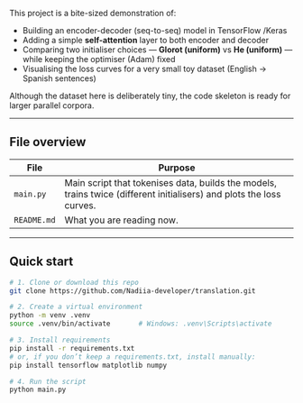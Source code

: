 This project is a bite-sized demonstration of:

* Building an encoder-decoder (seq-to-seq) model in TensorFlow /Keras  
* Adding a simple **self-attention** layer to both encoder and decoder  
* Comparing two initialiser choices — **Glorot (uniform)** vs **He (uniform)** — while keeping the optimiser (Adam) fixed  
* Visualising the loss curves for a very small toy dataset (English → Spanish sentences)

Although the dataset here is deliberately tiny, the code skeleton is ready for larger parallel corpora.

---

## File overview

| File        | Purpose |
|-------------|---------|
| `main.py`   | Main script that tokenises data, builds the models, trains twice (different initialisers) and plots the loss curves. |
| `README.md` | What you are reading now. |

---

## Quick start

```bash
# 1. Clone or download this repo
git clone https://github.com/Nadiia-developer/translation.git

# 2. Сreate a virtual environment
python -m venv .venv
source .venv/bin/activate       # Windows: .venv\Scripts\activate

# 3. Install requirements
pip install -r requirements.txt
# or, if you don’t keep a requirements.txt, install manually:
pip install tensorflow matplotlib numpy

# 4. Run the script
python main.py
